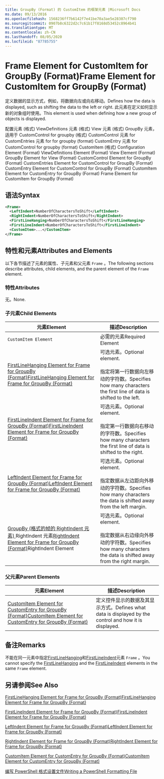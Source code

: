 ```yaml
---
title: GroupBy (Format) 的 CustomItem 的框架元素 |Microsoft Docs
ms.date: 09/13/2016
ms.openlocfilehash: 1568236ff7b6142f7e41be70a3ae5e28307cf790
ms.sourcegitcommit: 0907b8c6322d2c7c61b17f8168d53452c8964b41
ms.translationtype: MT
ms.contentlocale: zh-CN
ms.lasthandoff: 08/05/2020
ms.locfileid: "87785755"
---
```

# <a name="frame-element-for-customitem-for-groupby-format"></a><span data-ttu-id="1a545-102">Frame Element for CustomItem for GroupBy (Format)</span><span class="sxs-lookup"><span data-stu-id="1a545-102">Frame Element for CustomItem for GroupBy (Format)</span></span>

<span data-ttu-id="1a545-103">定义数据的显示方式，例如，将数据向左或向右移动。</span><span class="sxs-lookup"><span data-stu-id="1a545-103">Defines how the data is displayed, such as shifting the data to the left or right.</span></span> <span data-ttu-id="1a545-104">此元素在定义如何显示新的对象组时使用。</span><span class="sxs-lookup"><span data-stu-id="1a545-104">This element is used when defining how a new group of objects is displayed.</span></span>

<span data-ttu-id="1a545-105">配置元素 (格式) ViewDefinitions 元素 (格式) View 元素 (格式) GroupBy 元素，适用于 CustomControl for groupby (格式) CustomControl 元素 for CustomEntries 元素 for for groupby (format) CustomEntry 元素 for CustomControl for groupby (format) CustomItem (格式) </span><span class="sxs-lookup"><span data-stu-id="1a545-105">Configuration Element (Format) ViewDefinitions Element (Format) View Element (Format) GroupBy Element for View (Format) CustomControl Element for GroupBy (Format) CustomEntries Element for CustomControl for GroupBy (Format) CustomEntry Element for CustomControl for GroupBy (Format) CustomItem Element for CustomEntry for GroupBy (Format) Frame Element for CustomItem for GroupBy (Format)</span></span>

## <a name="syntax"></a><span data-ttu-id="1a545-106">语法</span><span class="sxs-lookup"><span data-stu-id="1a545-106">Syntax</span></span>

```xml
<Frame>
  <LeftIndent>NumberOfCharactersToShift</LeftIndent>
  <RightIndent>NumberOfCharactersToShift</RightIndent>
  <FirstLineHanging>NumberOfCharactersToShift</FirstLineHanging>
  <FirstLineIndent>NumberOfCharactersToShift</FirstLineIndent>
  <CustomItem>...</CustomItem>
</Frame>
```

## <a name="attributes-and-elements"></a><span data-ttu-id="1a545-107">特性和元素</span><span class="sxs-lookup"><span data-stu-id="1a545-107">Attributes and Elements</span></span>

<span data-ttu-id="1a545-108">以下各节描述了元素的属性、子元素和父元素 `Frame` 。</span><span class="sxs-lookup"><span data-stu-id="1a545-108">The following sections describe attributes, child elements, and the parent element of the `Frame` element.</span></span>

### <a name="attributes"></a><span data-ttu-id="1a545-109">特性</span><span class="sxs-lookup"><span data-stu-id="1a545-109">Attributes</span></span>

<span data-ttu-id="1a545-110">无。</span><span class="sxs-lookup"><span data-stu-id="1a545-110">None.</span></span>

### <a name="child-elements"></a><span data-ttu-id="1a545-111">子元素</span><span class="sxs-lookup"><span data-stu-id="1a545-111">Child Elements</span></span>

|<span data-ttu-id="1a545-112">元素</span><span class="sxs-lookup"><span data-stu-id="1a545-112">Element</span></span>|<span data-ttu-id="1a545-113">描述</span><span class="sxs-lookup"><span data-stu-id="1a545-113">Description</span></span>|
|-------------|-----------------|
|`CustomItem Element`|<span data-ttu-id="1a545-114">必需的元素</span><span class="sxs-lookup"><span data-stu-id="1a545-114">Required Element</span></span>|
|[<span data-ttu-id="1a545-115">FirstLineHanging Element for Frame for GroupBy (Format)</span><span class="sxs-lookup"><span data-stu-id="1a545-115">FirstLineHanging Element for Frame for GroupBy (Format)</span></span>](./firstlinehanging-element-for-frame-for-groupby-format.md)|<span data-ttu-id="1a545-116">可选元素。</span><span class="sxs-lookup"><span data-stu-id="1a545-116">Optional element.</span></span><br /><br /> <span data-ttu-id="1a545-117">指定将第一行数据向左移动的字符数。</span><span class="sxs-lookup"><span data-stu-id="1a545-117">Specifies how many characters the first line of data is shifted to the left.</span></span>|
|[<span data-ttu-id="1a545-118">FirstLineIndent Element for Frame for GroupBy (Format)</span><span class="sxs-lookup"><span data-stu-id="1a545-118">FirstLineIndent Element for Frame for GroupBy (Format)</span></span>](./firstlineindent-element-for-frame-for-groupby-format.md)|<span data-ttu-id="1a545-119">可选元素。</span><span class="sxs-lookup"><span data-stu-id="1a545-119">Optional element.</span></span><br /><br /> <span data-ttu-id="1a545-120">指定第一行数据向右移动的字符数。</span><span class="sxs-lookup"><span data-stu-id="1a545-120">Specifies how many characters the first line of data is shifted to the right.</span></span>|
|[<span data-ttu-id="1a545-121">LeftIndent Element for Frame for GroupBy (Format)</span><span class="sxs-lookup"><span data-stu-id="1a545-121">LeftIndent Element for Frame for GroupBy (Format)</span></span>](./leftindent-element-for-frame-for-groupby-format.md)|<span data-ttu-id="1a545-122">可选元素。</span><span class="sxs-lookup"><span data-stu-id="1a545-122">Optional element.</span></span><br /><br /> <span data-ttu-id="1a545-123">指定数据从左边距向外移动的字符数。</span><span class="sxs-lookup"><span data-stu-id="1a545-123">Specifies how many characters the data is shifted away from the left margin.</span></span>|
|<span data-ttu-id="1a545-124">[GroupBy (格式的帧的 RightIndent 元素) ](./rightindent-element-for-frame-for-groupby-format.md)RightIndent 元素</span><span class="sxs-lookup"><span data-stu-id="1a545-124">[RightIndent Element for Frame for GroupBy (Format)](./rightindent-element-for-frame-for-groupby-format.md)RightIndent Element</span></span>|<span data-ttu-id="1a545-125">可选元素。</span><span class="sxs-lookup"><span data-stu-id="1a545-125">Optional element.</span></span><br /><br /> <span data-ttu-id="1a545-126">指定数据从右边缘向外移动的字符数。</span><span class="sxs-lookup"><span data-stu-id="1a545-126">Specifies how many characters the data is shifted away from the right margin.</span></span>|

### <a name="parent-elements"></a><span data-ttu-id="1a545-127">父元素</span><span class="sxs-lookup"><span data-stu-id="1a545-127">Parent Elements</span></span>

|<span data-ttu-id="1a545-128">元素</span><span class="sxs-lookup"><span data-stu-id="1a545-128">Element</span></span>|<span data-ttu-id="1a545-129">描述</span><span class="sxs-lookup"><span data-stu-id="1a545-129">Description</span></span>|
|-------------|-----------------|
|[<span data-ttu-id="1a545-130">CustomItem Element for CustomEntry for GroupBy (Format)</span><span class="sxs-lookup"><span data-stu-id="1a545-130">CustomItem Element for CustomEntry for GroupBy (Format)</span></span>](./customitem-element-for-customentry-for-groupby-format.md)|<span data-ttu-id="1a545-131">定义控件显示的数据及其显示方式。</span><span class="sxs-lookup"><span data-stu-id="1a545-131">Defines what data is displayed by the control and how it is displayed.</span></span>|

## <a name="remarks"></a><span data-ttu-id="1a545-132">备注</span><span class="sxs-lookup"><span data-stu-id="1a545-132">Remarks</span></span>

<span data-ttu-id="1a545-133">不能在同一元素中指定[FirstLineHanging](./firstlinehanging-element-for-frame-for-groupby-format.md)和[FirstLineIndent](./firstlineindent-element-for-frame-for-groupby-format.md)元素 `Frame` 。</span><span class="sxs-lookup"><span data-stu-id="1a545-133">You cannot specify the [FirstLineHanging](./firstlinehanging-element-for-frame-for-groupby-format.md) and the [FirstLineIndent](./firstlineindent-element-for-frame-for-groupby-format.md) elements in the same `Frame` element.</span></span>

## <a name="see-also"></a><span data-ttu-id="1a545-134">另请参阅</span><span class="sxs-lookup"><span data-stu-id="1a545-134">See Also</span></span>

[<span data-ttu-id="1a545-135">FirstLineHanging Element for Frame for GroupBy (Format)</span><span class="sxs-lookup"><span data-stu-id="1a545-135">FirstLineHanging Element for Frame for GroupBy (Format)</span></span>](./firstlinehanging-element-for-frame-for-groupby-format.md)

[<span data-ttu-id="1a545-136">FirstLineIndent Element for Frame for GroupBy (Format)</span><span class="sxs-lookup"><span data-stu-id="1a545-136">FirstLineIndent Element for Frame for GroupBy (Format)</span></span>](./firstlineindent-element-for-frame-for-groupby-format.md)

[<span data-ttu-id="1a545-137">LeftIndent Element for Frame for GroupBy (Format)</span><span class="sxs-lookup"><span data-stu-id="1a545-137">LeftIndent Element for Frame for GroupBy (Format)</span></span>](./leftindent-element-for-frame-for-groupby-format.md)

[<span data-ttu-id="1a545-138">RightIndent Element for Frame for GroupBy (Format)</span><span class="sxs-lookup"><span data-stu-id="1a545-138">RightIndent Element for Frame for GroupBy (Format)</span></span>](./rightindent-element-for-frame-for-groupby-format.md)

[<span data-ttu-id="1a545-139">CustomItem Element for CustomEntry for GroupBy (Format)</span><span class="sxs-lookup"><span data-stu-id="1a545-139">CustomItem Element for CustomEntry for GroupBy (Format)</span></span>](./customitem-element-for-customentry-for-groupby-format.md)

[<span data-ttu-id="1a545-140">编写 PowerShell 格式设置文件</span><span class="sxs-lookup"><span data-stu-id="1a545-140">Writing a PowerShell Formatting File</span></span>](./writing-a-powershell-formatting-file.md)
